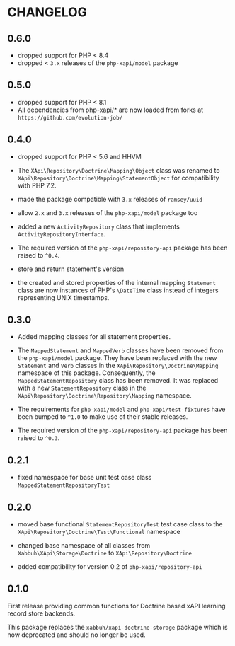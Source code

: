 CHANGELOG
=========

0.6.0
-----

* dropped support for PHP < 8.4
* dropped < `3.x` releases of the `php-xapi/model` package


0.5.0
-----

* dropped support for PHP < 8.1
* All dependencies from php-xapi/* are now loaded from forks at `https://github.com/evolution-job/`

0.4.0
-----

* dropped support for PHP < 5.6 and HHVM

* The `XApi\Repository\Doctrine\Mapping\Object` class was renamed to
  `XApi\Repository\Doctrine\Mapping\StatementObject` for compatibility with
  PHP 7.2.

* made the package compatible with `3.x` releases of `ramsey/uuid`

* allow `2.x` and `3.x` releases of the `php-xapi/model` package too

* added a new `ActivityRepository` class that implements `ActivityRepositoryInterface`.

* The required version of the `php-xapi/repository-api` package has been
  raised to `^0.4`.

* store and return statement's version

* the created and stored properties of the internal mapping `Statement` class
  are now instances of PHP's `\DateTime` class instead of integers representing
  UNIX timestamps.

0.3.0
-----

* Added mapping classes for all statement properties.

* The `MappedStatement` and `MappedVerb` classes have been removed from the
  `php-xapi/model` package. They have been replaced with the new `Statement`
  and `Verb` classes in the `XApi\Repository\Doctrine\Mapping` namespace of
  this package. Consequently, the `MappedStatementRepository` class has been
  removed. It was replaced with a new `StatementRepository` class in the
  `XApi\Repository\Doctrine\Repository\Mapping` namespace.

* The requirements for `php-xapi/model` and `php-xapi/test-fixtures` have
  been bumped to `^1.0` to make use of their stable releases.

* The required version of the `php-xapi/repository-api` package has been
  raised to `^0.3`.

0.2.1
-----

* fixed namespace for base unit test case class `MappedStatementRepositoryTest`

0.2.0
-----

* moved base functional `StatementRepositoryTest` test case class to the
  `XApi\Repository\Doctrine\Test\Functional` namespace

* changed base namespace of all classes from `Xabbuh\XApi\Storage\Doctrine` to
  `XApi\Repository\Doctrine`

* added compatibility for version 0.2 of `php-xapi/repository-api`

0.1.0
-----

First release providing common functions for Doctrine based xAPI learning
record store backends.

This package replaces the `xabbuh/xapi-doctrine-storage` package which is now
deprecated and should no longer be used.
